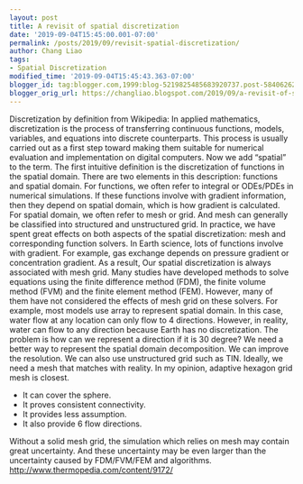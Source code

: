 ```yaml
---
layout: post
title: A revisit of spatial discretization
date: '2019-09-04T15:45:00.001-07:00'
permalink: /posts/2019/09/revisit-spatial-discretization/
author: Chang Liao
tags:
- Spatial Discretization
modified_time: '2019-09-04T15:45:43.363-07:00'
blogger_id: tag:blogger.com,1999:blog-5219825485683920737.post-584062623971820911
blogger_orig_url: https://changliao.blogspot.com/2019/09/a-revisit-of-spatial-discretization.html
---
```


Discretization by definition from Wikipedia: In applied mathematics, discretization is the process of transferring continuous functions, models, variables, and equations into discrete counterparts. This process is usually carried out as a first step toward making them suitable for numerical evaluation and implementation on digital computers.
Now we add “spatial” to the term. The first intuitive definition is the discretization of functions in the spatial domain.
There are two elements in this description: functions and spatial domain.
For functions, we often refer to integral or ODEs/PDEs in numerical simulations. If these functions involve with gradient information, then they depend on spatial domain, which is how gradient is calculated.
For spatial domain, we often refer to mesh or grid. And mesh can generally be classified into structured and unstructured grid.
In practice, we have spent great effects on both aspects of the spatial discretization: mesh and corresponding function solvers.
In Earth science, lots of functions involve with gradient. For example, gas exchange depends on pressure gradient or concentration gradient. As a result, Our spatial discretization is always associated with mesh grid.
Many studies have developed methods to solve equations using the finite difference method (FDM), the finite volume method (FVM) and the finite element method (FEM). However, many of them have not considered the effects of mesh grid on these solvers. For example, most models use array to represent spatial domain. In this case, water flow at any location can only flow to 4 directions. However, in reality, water can flow to any direction because Earth has no discretization. The problem is how can we represent a direction if it is 30 degree?
We need a better way to represent the spatial domain decomposition. We can improve the resolution. We can also use unstructured grid such as TIN. Ideally, we need a mesh that matches with reality. In my opinion, adaptive hexagon grid mesh is closest.

* It can cover the sphere.
* It proves consistent connectivity.
* It provides less assumption.
* It also provide 6 flow directions.

Without a solid mesh grid, the simulation which relies on mesh may contain great uncertainty. And these uncertainty may be even larger than the uncertainty caused by FDM/FVM/FEM and algorithms.
http://www.thermopedia.com/content/9172/